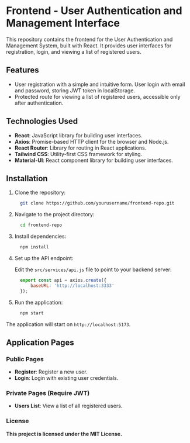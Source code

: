 # Frontend - User Authentication and Management Interface

This repository contains the frontend for the User Authentication and Management System, built with React. It provides user interfaces for registration, login, and viewing a list of registered users.

## Features

- User registration with a simple and intuitive form.
 User login with email and password, storing JWT token in localStorage.
- Protected route for viewing a list of registered users, accessible only after authentication.

## Technologies Used
- **React**: JavaScript library for building user interfaces.
- **Axios**: Promise-based HTTP client for the browser and Node.js.
- **React Router**: Library for routing in React applications.
- **Tailwind CSS**: Utility-first CSS framework for styling.
- **Material-UI**: React component library for building user interfaces.

## Installation

1. Clone the repository:

    ```bash
      git clone https://github.com/yourusername/frontend-repo.git
    
    ```

2. Navigate to the project directory:

    ```bash
      cd frontend-repo
    
    ```

3. Install dependencies:

    ```bash
      npm install
    
    ```

4. Set up the API endpoint:

    Edit the `src/services/api.js` file to point to your backend server:

    ```javascript
      export const api = axios.create({
          baseURL: 'http://localhost:3333'
      });
    
    ```
5. Run the application:

    ```bash
      npm start
    
    ```

The application will start on `http://localhost:5173`.

## Application Pages

### Public Pages

- **Register**: Register a new user.
- **Login**: Login with existing user credentials.

### Private Pages (Require JWT)
- **Users List**: View a list of all registered users.

### License
**This project is licensed under the MIT License.**
